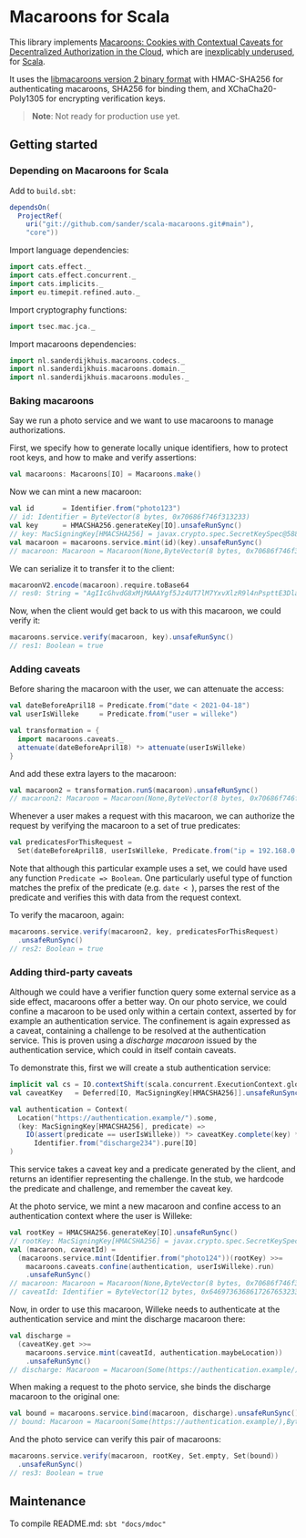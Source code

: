 # Macaroons for Scala

This library implements [Macaroons: Cookies with Contextual Caveats for Decentralized Authorization in the Cloud](https://research.google/pubs/pub41892/), which are [inexplicably underused](https://latacora.micro.blog/a-childs-garden/), for [Scala](https://www.scala-lang.org/).

It uses the [libmacaroons version 2 binary format](https://github.com/rescrv/libmacaroons/blob/master/doc/format.txt) with HMAC-SHA256 for authenticating macaroons, SHA256 for binding them, and XChaCha20-Poly1305 for encrypting verification keys.

> **Note**: Not ready for production use yet.

## Getting started

### Depending on Macaroons for Scala

Add to `build.sbt`:

```scala
dependsOn(
  ProjectRef(
    uri("git://github.com/sander/scala-macaroons.git#main"),
    "core"))
```

Import language dependencies:

```scala
import cats.effect._
import cats.effect.concurrent._
import cats.implicits._
import eu.timepit.refined.auto._
```

Import cryptography functions:

```scala
import tsec.mac.jca._
```

Import macaroons dependencies:

```scala
import nl.sanderdijkhuis.macaroons.codecs._
import nl.sanderdijkhuis.macaroons.domain._
import nl.sanderdijkhuis.macaroons.modules._
```

### Baking macaroons

Say we run a photo service and we want to use macaroons to manage authorizations.

First, we specify how to generate locally unique identifiers, how to protect root keys, and how to make and verify assertions:

```scala
val macaroons: Macaroons[IO] = Macaroons.make()
```

Now we can mint a new macaroon:

```scala
val id       = Identifier.from("photo123")
// id: Identifier = ByteVector(8 bytes, 0x70686f746f313233)
val key      = HMACSHA256.generateKey[IO].unsafeRunSync()
// key: MacSigningKey[HMACSHA256] = javax.crypto.spec.SecretKeySpec@588250e
val macaroon = macaroons.service.mint(id)(key).unsafeRunSync()
// macaroon: Macaroon = Macaroon(None,ByteVector(8 bytes, 0x70686f746f313233),Vector(),ByteVector(32 bytes, 0x7f9273e144fb94ced8c6f5e5cd1f65e273eca6db44dc395a249daa8049318fe0))
```

We can serialize it to transfer it to the client:

```scala
macaroonV2.encode(macaroon).require.toBase64
// res0: String = "AgIIcGhvdG8xMjMAAAYgf5Jz4UT7lM7YxvXlzR9l4nPspttE3DlaJJ2qgEkxj+A="
```

Now, when the client would get back to us with this macaroon, we could verify it:

```scala
macaroons.service.verify(macaroon, key).unsafeRunSync()
// res1: Boolean = true
```

### Adding caveats

Before sharing the macaroon with the user, we can attenuate the access:

```scala
val dateBeforeApril18 = Predicate.from("date < 2021-04-18")
val userIsWilleke     = Predicate.from("user = willeke")

val transformation = {
  import macaroons.caveats._
  attenuate(dateBeforeApril18) *> attenuate(userIsWilleke)
}
```

And add these extra layers to the macaroon:

```scala
val macaroon2 = transformation.runS(macaroon).unsafeRunSync()
// macaroon2: Macaroon = Macaroon(None,ByteVector(8 bytes, 0x70686f746f313233),Vector(Caveat{date < 2021-04-18}, Caveat{user = willeke}),ByteVector(32 bytes, 0x7837ec50b517ef3e8ae12948721cde0579ef863eaa5c99fb6042f4c27a613f53))
```

Whenever a user makes a request with this macaroon, we can authorize the request by verifying the macaroon to a set of true predicates:

```scala
val predicatesForThisRequest =
  Set(dateBeforeApril18, userIsWilleke, Predicate.from("ip = 192.168.0.1"))
```

Note that although this particular example uses a set, we could have used any function `Predicate => Boolean`. One particularly useful type of function matches the prefix of the predicate (e.g. `date < `), parses the rest of the predicate and verifies this with data from the request context. 

To verify the macaroon, again:

```scala
macaroons.service.verify(macaroon2, key, predicatesForThisRequest)
  .unsafeRunSync()
// res2: Boolean = true
```

### Adding third-party caveats

Although we could have a verifier function query some external service as a side effect, macaroons offer a better way. On our photo service, we could confine a macaroon to be used only within a certain context, asserted by for example an authentication service. The confinement is again expressed as a caveat, containing a challenge to be resolved at the authentication service. This is proven using a *discharge macaroon* issued by the authentication service, which could in itself contain caveats.

To demonstrate this, first we will create a stub authentication service:

```scala
implicit val cs = IO.contextShift(scala.concurrent.ExecutionContext.global)
val caveatKey   = Deferred[IO, MacSigningKey[HMACSHA256]].unsafeRunSync()

val authentication = Context(
  Location("https://authentication.example/").some,
  (key: MacSigningKey[HMACSHA256], predicate) =>
    IO(assert(predicate == userIsWilleke)) *> caveatKey.complete(key) *>
      Identifier.from("discharge234").pure[IO]
)
```

This service takes a caveat key and a predicate generated by the client, and returns an identifier representing the challenge. In the stub, we hardcode the predicate and challenge, and remember the caveat key.

At the photo service, we mint a new macaroon and confine access to an authentication context where the user is Willeke:

```scala
val rootKey = HMACSHA256.generateKey[IO].unsafeRunSync()
// rootKey: MacSigningKey[HMACSHA256] = javax.crypto.spec.SecretKeySpec@5882283
val (macaroon, caveatId) =
  (macaroons.service.mint(Identifier.from("photo124"))(rootKey) >>=
    macaroons.caveats.confine(authentication, userIsWilleke).run)
    .unsafeRunSync()
// macaroon: Macaroon = Macaroon(None,ByteVector(8 bytes, 0x70686f746f313234),Vector(Caveat{https://authentication.example/,discharge234,ByteVector(72 bytes, 0xb0649b7edca9b09edad8523f29a64d1431163206edc970d5fe37e91df29bd41b30efec921f07369c0dedf8d94add361611d9c61007c888ef3c4b4881abfe77f7df083950b00b3697)}),ByteVector(32 bytes, 0x518e539dfe88489acd966141bbb74b4b0d364b3e98ec267a59941127bbc35503))
// caveatId: Identifier = ByteVector(12 bytes, 0x646973636861726765323334)
```

Now, in order to use this macaroon, Willeke needs to authenticate at the authentication service and mint the discharge macaroon there:

```scala
val discharge =
  (caveatKey.get >>=
    macaroons.service.mint(caveatId, authentication.maybeLocation))
    .unsafeRunSync()
// discharge: Macaroon = Macaroon(Some(https://authentication.example/),ByteVector(12 bytes, 0x646973636861726765323334),Vector(),ByteVector(32 bytes, 0x4493dee15a9ee9bfdd64d96e253dd38e8e5b4064c7e8cc67d770184150bb9e7c))
```

When making a request to the photo service, she binds the discharge macaroon to the original one:

```scala
val bound = macaroons.service.bind(macaroon, discharge).unsafeRunSync()
// bound: Macaroon = Macaroon(Some(https://authentication.example/),ByteVector(12 bytes, 0x646973636861726765323334),Vector(),ByteVector(32 bytes, 0x048896f694fdb8bb9bc8eb7db8d7afa39b7500677d0d11c5b7d5f4d3203dd4d9))
```

And the photo service can verify this pair of macaroons:

```scala
macaroons.service.verify(macaroon, rootKey, Set.empty, Set(bound))
  .unsafeRunSync()
// res3: Boolean = true
```

## Maintenance

To compile README.md: `sbt "docs/mdoc"`
